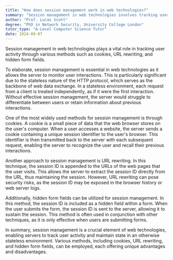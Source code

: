```yaml
---
title: "How does session management work in web technologies?"
summary: "Session management in web technologies involves tracking user activity using methods like cookies, URL rewriting, and hidden form fields."
author: "Prof. Lucas Scott"
degree: "PhD in Network Security, University College London"
tutor_type: "A-Level Computer Science Tutor"
date: 2024-09-07
---
```


Session management in web technologies plays a vital role in tracking user activity through various methods such as cookies, URL rewriting, and hidden form fields.

To elaborate, session management is essential in web technologies as it allows the server to monitor user interactions. This is particularly significant due to the stateless nature of the HTTP protocol, which serves as the backbone of web data exchange. In a stateless environment, each request from a client is treated independently, as if it were the first interaction. Without effective session management, the server would struggle to differentiate between users or retain information about previous interactions.

One of the most widely used methods for session management is through cookies. A cookie is a small piece of data that the web browser stores on the user's computer. When a user accesses a website, the server sends a cookie containing a unique session identifier to the user's browser. This identifier is then transmitted back to the server with each subsequent request, enabling the server to recognize the user and recall their previous interactions.

Another approach to session management is URL rewriting. In this technique, the session ID is appended to the URLs of the web pages that the user visits. This allows the server to extract the session ID directly from the URL, thus maintaining the session. However, URL rewriting can pose security risks, as the session ID may be exposed in the browser history or web server logs.

Additionally, hidden form fields can be utilized for session management. In this method, the session ID is included as a hidden field within a form. When the user submits the form, the session ID is sent to the server, allowing it to sustain the session. This method is often used in conjunction with other techniques, as it is only effective when users are submitting forms.

In summary, session management is a crucial element of web technologies, enabling servers to track user activity and maintain state in an otherwise stateless environment. Various methods, including cookies, URL rewriting, and hidden form fields, can be employed, each offering unique advantages and disadvantages.
    